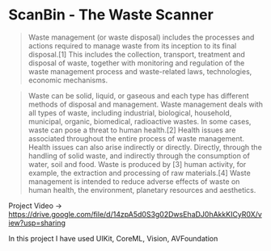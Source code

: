 # ScanBin - The Waste Scanner 

>Waste management (or waste disposal) includes the processes and actions required to manage waste from its inception to its final disposal.[1] This includes the collection, transport, treatment and disposal of waste, together with monitoring and regulation of the waste management process and waste-related laws, technologies, economic mechanisms.

>Waste can be solid, liquid, or gaseous and each type has different methods of disposal and management. Waste management deals with all types of waste, including industrial, biological, household, municipal, organic, biomedical, radioactive wastes. In some cases, waste can pose a threat to human health.[2] Health issues are associated throughout the entire process of waste management. Health issues can also arise indirectly or directly. Directly, through the handling of solid waste, and indirectly through the consumption of water, soil and food. Waste is produced by [3] human activity, for example, the extraction and processing of raw materials.[4] Waste management is intended to reduce adverse effects of waste on human health, the environment, planetary resources and aesthetics.

Project Video -> https://drive.google.com/file/d/14zpA5d0S3g02DwsEhaDJ0hAkkKICyR0X/view?usp=sharing

In this project I have used 
UIKit,
CoreML,
Vision,
AVFoundation

